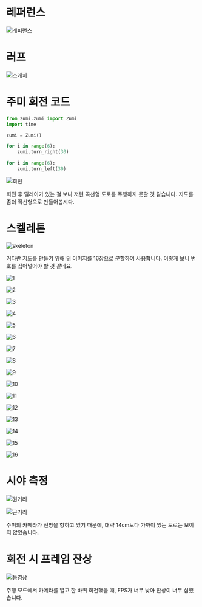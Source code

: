 # 레퍼런스
![레퍼런스](https://img1.daumcdn.net/thumb/R1280x0/?scode=mtistory2&fname=https%3A%2F%2Fblog.kakaocdn.net%2Fdn%2Fx0orU%2FbtqH8dbu6mK%2FYjmoni3w4qusm0OdutBa20%2Fimg.jpg)

# 러프
![스케치](https://img1.daumcdn.net/thumb/R1280x0/?scode=mtistory2&fname=https%3A%2F%2Fblog.kakaocdn.net%2Fdn%2FXgIF8%2FbtqHWwElhqi%2Fl7numVumVPMCZP94K3PQg0%2Fimg.jpg)

# 주미 회전 코드
```py
from zumi.zumi import Zumi
import time

zumi = Zumi()

for i in range(6):
    zumi.turn_right(30)
    
for i in range(6):
    zumi.turn_left(30)
```

![![회전](https://t1.daumcdn.net/thumb/C640x360.q50.fjpg/?fname=http%3A%2F%2Fthumb.kakaocdn.net%2Fdna%2Fkamp%2Fsource%2Frv0d3dv7l4ofz7mbetoqeydr3%2Fthumbs%2Fthumb.jpg%3Fcredential%3DTuMuFGKUIcirOSjFzOpncbomGFEIdZWK%26expires%3D33156216320%26signature%3DmP6kEMEJseUY0HAMLuWmw5Ccn1M%253D)](https://play-tv.kakao.com/embed/player/cliplink/412158498?service=player_share)

회전 후 딜레이가 있는 걸 보니 저런 곡선형 도로를 주행하지 못할 것 같습니다. 지도를 좀더 직선형으로 만들어봅시다.

# 스켈레톤
![skeleton](https://img1.daumcdn.net/thumb/R1280x0/?scode=mtistory2&fname=https%3A%2F%2Fblog.kakaocdn.net%2Fdn%2FejJEpM%2FbtqHT1j8VOw%2FDywJP2tPPJWzCHXf4gX9R1%2Fimg.jpg)

커다란 지도를 만들기 위해 위 이미지를 16장으로 분할하여 사용합니다. 이렇게 보니 번호를 집어넣어야 할 것 같네요.

![1](https://img1.daumcdn.net/thumb/R1280x0/?scode=mtistory2&fname=https%3A%2F%2Fblog.kakaocdn.net%2Fdn%2Fdk3KBp%2FbtqH8bEKJMf%2FhwCalK47CBFS86eSHXa6zK%2Fimg.jpg)

![2](https://img1.daumcdn.net/thumb/R1280x0/?scode=mtistory2&fname=https%3A%2F%2Fblog.kakaocdn.net%2Fdn%2FBiG3h%2FbtqH2cxPFTd%2FdPrODAZfxzhtJOqkupPm3K%2Fimg.jpg)

![3](https://img1.daumcdn.net/thumb/R1280x0/?scode=mtistory2&fname=https%3A%2F%2Fblog.kakaocdn.net%2Fdn%2F6c4AO%2FbtqH8bY3rva%2FTGisUIoCK0v8lFonUHHau0%2Fimg.jpg)

![4](https://img1.daumcdn.net/thumb/R1280x0/?scode=mtistory2&fname=https%3A%2F%2Fblog.kakaocdn.net%2Fdn%2FQtkAi%2FbtqH4tlDUPR%2F7JyuG7TNXe0O1XvVul6IOk%2Fimg.jpg)

![5](https://img1.daumcdn.net/thumb/R1280x0/?scode=mtistory2&fname=https%3A%2F%2Fblog.kakaocdn.net%2Fdn%2FQtkAi%2FbtqH4tlDUPR%2F7JyuG7TNXe0O1XvVul6IOk%2Fimg.jpg)

![6](https://img1.daumcdn.net/thumb/R1280x0/?scode=mtistory2&fname=https%3A%2F%2Fblog.kakaocdn.net%2Fdn%2FKmm9K%2FbtqHZJiPKZR%2FkLFj4H7Vl7ewCkt7xJktw1%2Fimg.jpg)

![7](https://img1.daumcdn.net/thumb/R1280x0/?scode=mtistory2&fname=https%3A%2F%2Fblog.kakaocdn.net%2Fdn%2FmSbZM%2FbtqHYIkaIZ8%2FCF4kS9onfFLTDGQkS5SkbK%2Fimg.jpg)

![8](https://img1.daumcdn.net/thumb/R1280x0/?scode=mtistory2&fname=https%3A%2F%2Fblog.kakaocdn.net%2Fdn%2Fv3kAK%2FbtqH0Wbaw5Y%2FDuUUyOJCpQwzjVlWdZYZx0%2Fimg.jpg)

![9](https://img1.daumcdn.net/thumb/R1280x0/?scode=mtistory2&fname=https%3A%2F%2Fblog.kakaocdn.net%2Fdn%2FdUhTn4%2FbtqHTZNmK6E%2F27ifvRDxbDvMJufPubZEtK%2Fimg.jpg)

![10](https://img1.daumcdn.net/thumb/R1280x0/?scode=mtistory2&fname=https%3A%2F%2Fblog.kakaocdn.net%2Fdn%2FLmaOs%2FbtqHXDQCGTm%2FQtt4UKPYq3QeanTp0dQqAK%2Fimg.jpg)

![11](https://img1.daumcdn.net/thumb/R1280x0/?scode=mtistory2&fname=https%3A%2F%2Fblog.kakaocdn.net%2Fdn%2Fbniarz%2FbtqH2c5NuQ2%2Fwi56AK9jE4DKEAy2OVh0U0%2Fimg.jpg)

![12](https://img1.daumcdn.net/thumb/R1280x0/?scode=mtistory2&fname=https%3A%2F%2Fblog.kakaocdn.net%2Fdn%2FcDOGMs%2FbtqHZIK1KLb%2FCFSk7bR45Lyjptf3ek1Sr0%2Fimg.jpg)

![13](https://img1.daumcdn.net/thumb/R1280x0/?scode=mtistory2&fname=https%3A%2F%2Fblog.kakaocdn.net%2Fdn%2FbNCj0f%2FbtqHT0ZTxvI%2F7awND1W7zymZZL2IAPkhK1%2Fimg.jpg)

![14](https://img1.daumcdn.net/thumb/R1280x0/?scode=mtistory2&fname=https%3A%2F%2Fblog.kakaocdn.net%2Fdn%2Fd2429F%2FbtqH8bxYXRq%2FP8BIyGnUPXtUSIcFqhfsK1%2Fimg.jpg)

![15](https://img1.daumcdn.net/thumb/R1280x0/?scode=mtistory2&fname=https%3A%2F%2Fblog.kakaocdn.net%2Fdn%2FbMcuaZ%2FbtqH4koPuod%2FGvdULO752MQo0RxNMC5FGk%2Fimg.jpg)

![16](https://img1.daumcdn.net/thumb/R1280x0/?scode=mtistory2&fname=https%3A%2F%2Fblog.kakaocdn.net%2Fdn%2FWRL9X%2FbtqHT0S25Uz%2FkRoKKnI5fTrmkdnxxYaBkK%2Fimg.jpg)

# 시야 측정
![원거리](https://img1.daumcdn.net/thumb/R1280x0/?scode=mtistory2&fname=https%3A%2F%2Fblog.kakaocdn.net%2Fdn%2FsyfoK%2FbtqHT1xKodC%2Fpe39IsP1O4wpBNXLaNrlf1%2Fimg.png)

![근거리](https://img1.daumcdn.net/thumb/R1280x0/?scode=mtistory2&fname=https%3A%2F%2Fblog.kakaocdn.net%2Fdn%2FdzDhJj%2FbtqHYIRZvUt%2FreFLO6KdMPw0F1QGPfqA1k%2Fimg.png)

주미의 카메라가 전방을 향하고 있기 때문에, 대략 14cm보다 가까이 있는 도로는 보이지 않았습니다.

# 회전 시 프레임 잔상

![![동영상](https://tv.kakao.com/v/412157732)](https://t1.daumcdn.net/thumb/C640x360.q50.fjpg/?fname=http%3A%2F%2Fthumb.kakaocdn.net%2Fdna%2Fkamp%2Fsource%2Frv0uahq5d7c0gtfd4hsm25f6b%2Fthumbs%2Fthumb.jpg%3Fcredential%3DTuMuFGKUIcirOSjFzOpncbomGFEIdZWK%26expires%3D33156214489%26signature%3DY1OHKXBz03%252FYG1zvlxZ0wb6oyB4%253D%26ts%3D1599305689)

주행 모드에서 카메라를 열고 한 바퀴 회전했을 때, FPS가 너무 낮아 잔상이 너무 심했습니다.
